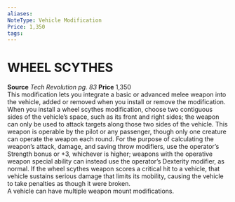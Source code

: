 ```yaml
---
aliases: 
NoteType: Vehicle Modification
Price: 1,350
tags: 
---
```

# WHEEL SCYTHES
**Source** _Tech Revolution pg. 83_
**Price** 1,350  
This modification lets you integrate a basic or advanced melee weapon into the vehicle, added or removed when you install or remove the modification. When you install a wheel scythes modification, choose two contiguous sides of the vehicle’s space, such as its front and right sides; the weapon can only be used to attack targets along those two sides of the vehicle. This weapon is operable by the pilot or any passenger, though only one creature can operate the weapon each round. For the purpose of calculating the weapon’s attack, damage, and saving throw modifiers, use the operator’s Strength bonus or +3, whichever is higher; weapons with the operative weapon special ability can instead use the operator’s Dexterity modifier, as normal. If the wheel scythes weapon scores a critical hit to a vehicle, that vehicle sustains serious damage that limits its mobility, causing the vehicle to take penalties as though it were broken.  
A vehicle can have multiple weapon mount modifications.